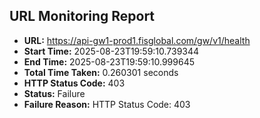 ## URL Monitoring Report

- **URL:** https://api-gw1-prod1.fisglobal.com/gw/v1/health
- **Start Time:** 2025-08-23T19:59:10.739344
- **End Time:** 2025-08-23T19:59:10.999645
- **Total Time Taken:** 0.260301 seconds
- **HTTP Status Code:** 403
- **Status:** Failure
- **Failure Reason:** HTTP Status Code: 403

